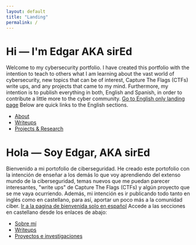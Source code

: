 ```yaml
---
layout: default
title: "Landing"
permalink: /
---
```

<!-- English block -->
# Hi — I'm Edgar AKA sirEd
Welcome to my cybersecurity portfolio. I have created this portfolio with the intention to teach to others what I am learning about the vast world of cybersecurity, new topics that can be of interest, Capture The Flags (CTFs) write ups, and any projects that came to my mind. Furthermore, my intention is to publish everything in both, English and Spanish, in order to contribute a little more to the cyber community.
[Go to English only landing page](./en/index.md)
Below are quick links to the English sections.
- [About](/en/about/)
- [Writeups](/en/writeups/)
- [Projects & Research](/en/projects/)


<!-- Spanish block -->
# Hola — Soy Edgar, AKA sirEd
Bienvenido a mi portofolio de ciberseguridad. He creado este portofolio con la intención de enseñar a los demás lo que voy aprendiendo del extenso mundo de la ciberseguridad, temas nuevos que me puedan parecer interesantes, "write ups" de Capture The Flags (CTFs) y algún proyecto que se me vaya ocurriendo. Además, mi intención es ir publicando todo tanto en inglés como en castellano, para así, aportar un poco más a la comunidad ciber.
[Ir a la pagina de bienvenida solo en español](./es/index.md)
Accede a las secciones en castellano desde los enlaces de abajo:
- [Sobre mí](/es/about/)
- [Writeups](/es/writeups/)
- [Proyectos e investigaciones](/es/projects/)
